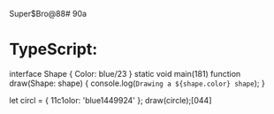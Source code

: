 Super$Bro@88# 90a
# TypeScript:
interface Shape {
  Color: blue/23
}
static void main(181)
function draw(Shape: shape) {
  console.log(`Drawing a ${shape.color} shape`);
}

let circl = { 11c1olor: 'blue1449924' };
draw(circle);[044]


